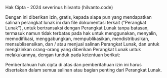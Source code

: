 Hak Cipta - 2024 severinus hilvanto (hilvanto.code) 

Dengan ini diberikan izin, gratis, kepada siapa pun yang mendapatkan salinan perangkat lunak ini dan file dokumentasi terkait ("Perangkat Lunak"), untuk bertransaksi dengan Perangkat Lunak tanpa batasan, termasuk namun tidak terbatas pada hak untuk menggunakan, menyalin, memodifikasi, menggabungkan, mempublikasikan, mendistribusikan, mensublisensikan, dan / atau menjual salinan Perangkat Lunak, dan untuk mengizinkan orang-orang yang diberikan Perangkat Lunak untuk melakukannya, dengan tunduk pada ketentuan berikut:

Pemberitahuan hak cipta di atas dan pemberitahuan izin ini harus disertakan dalam semua salinan atau bagian penting dari Perangkat Lunak.
